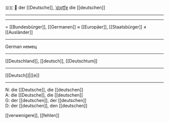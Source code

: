 🇩🇪 🔵 der [[Deutsche]], [ˈdɔɪ̯t͡ʃɐ](https://youglish.com/pronounce/Deutsche/german)
die [[deutschen]]

---

---
= [[Bundesbürger]], [[Germanen]]
≈ [[Europäer]], [[Staatsbürger]]
≠ [[Ausländer]]

---
German
немец

---
[[Deutschland]], [[deutsch]], [[Deutschtum]]

---
[[Deutsch]]|[[e]]


---
N: die [[Deutsche]], die [[deutschen]]  
A: die [[Deutsche]], die [[deutschen]]  
G: der [[deutschen]], der [[deutschen]]  
D: der [[deutschen]], den [[deutschen]]


[[verwenigere]], [[fehlen]]